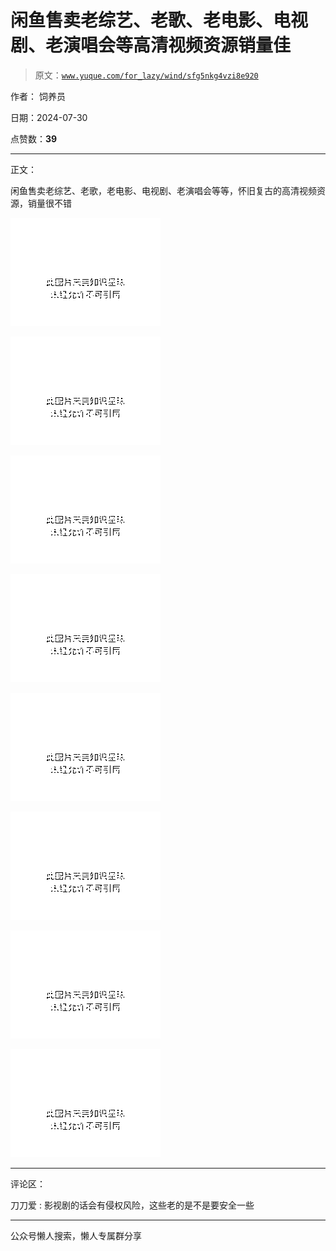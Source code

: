 # 闲鱼售卖老综艺、老歌、老电影、电视剧、老演唱会等高清视频资源销量佳

> 原文：[`www.yuque.com/for_lazy/wind/sfg5nkg4vzi8e920`](https://www.yuque.com/for_lazy/wind/sfg5nkg4vzi8e920)

作者： 饲养员

日期：2024-07-30

点赞数：**39**

* * *

正文：

闲鱼售卖老综艺、老歌，老电影、电视剧、老演唱会等等，怀旧复古的高清视频资源，销量很不错

![](img/c836425e3045409438f999191a417320.png "None")

![](img/76b007eabc1053d0febc67863afb02a5.png "None")

![](img/46c828fb23c71f15b571c093660ed7b8.png "None")

![](img/447b450c39cf8f212fd61a2a67e47af2.png "None")

![](img/848d4f7b4149b1263de54627c4680b68.png "None")

![](img/2f59e049bac5acfbce1767a68065ebbc.png "None")

![](img/d8878af787f81e513472cee0ec84159d.png "None")

![](img/a7568831edc2e916b57c0919274aec90.png "None")

* * *

评论区：

刀刀爱 : 影视剧的话会有侵权风险，这些老的是不是要安全一些

* * *

公众号懒人搜索，懒人专属群分享